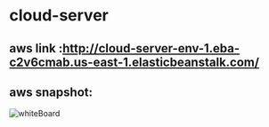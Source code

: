 # cloud-server
## aws link :http://cloud-server-env-1.eba-c2v6cmab.us-east-1.elasticbeanstalk.com/
## aws snapshot:
![whiteBoard](./assets/aws.png)
